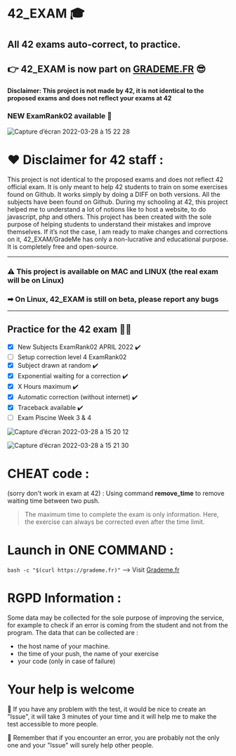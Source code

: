 # 42_EXAM 🎓
 ## All 42 exams auto-correct, to practice.
  ##   👉  42_EXAM is now part on **[GRADEME.FR](grademe.fr)** 😎
 #### Disclaimer: This project is not made by 42, it is not identical to the proposed exams and does not reflect your exams at 42
 ### NEW ExamRank02 available 🥳
 


![Capture d’écran 2022-03-28 à 15 22 28](https://user-images.githubusercontent.com/55356071/160407160-0bd035f9-c5b4-43e1-9c35-92556519eac3.png)

# ❤️ Disclaimer for 42 staff :

This project is not identical to the proposed exams and does not reflect 42 official exam. 
It is only meant to help 42 students to train on some exercises found on Github. 
It works simply by doing a DIFF on both versions. 
All the subjects have been found on Github. During my schooling at 42, this project helped me to understand a lot of notions like to host a website, to do javascript, php and others.
This project has been created with the sole purpose of helping students to understand their mistakes and improve themselves. 
If it’s not the case, I am ready to make changes and corrections on it, 42_EXAM/GradeMe has only a non-lucrative and educational purpose. It is completely free and open-source. 

-----

### ⚠️ This project is available on MAC and LINUX (the real exam will be on Linux)
###     ➡ On Linux, 42_EXAM is still on beta, please report any bugs

-----

 ## Practice for the 42 exam 🏊‍♂️

 
  - [x] New Subjects ExamRank02 APRIL 2022 ✔️
  - [ ] Setup correction level 4 ExamRank02
  - [x] Subject drawn at random ✔️
  - [x] Exponential waiting for a correction ✔️
  - [x] X Hours maximum ✔️
  - [x] Automatic correction (without internet) ✔️
  - [x] Traceback available ✔️
  - [ ] Exam Piscine Week 3 & 4

![Capture d’écran 2022-03-28 à 15 20 12](https://user-images.githubusercontent.com/55356071/160407323-c4152b9f-a943-4e42-96fd-83fc6cf60739.png)

![Capture d’écran 2022-03-28 à 15 21 30](https://user-images.githubusercontent.com/55356071/160407357-b8b6b030-f541-4f43-9f14-415a5d809897.png)


 # CHEAT code :
 (sorry don't work in exam at 42) : Using command **remove_time** to remove waiting time between two push.
   > The maximum time to complete the exam is only information. Here, the exercise can always be corrected even after the time limit.

 # Launch in ONE COMMAND : 

 ```bash -c "$(curl https://grademe.fr)"```    --> Visit [Grademe.fr](https://grademe.fr)
 
# RGPD Information :
 Some data may be collected for the sole purpose of improving the service, for example to check if an error is coming from the student and not from the program. 
The data that can be collected are : 
- the host name of your machine.
- the time of your push, the name of your exercise
- your code (only in case of failure)

# Your help is welcome

👋 If you have any problem with the test, it would be nice to create an "Issue", it will take 3 minutes of your time and it will help me to make the test accessible to more people.

📌 Remember that if you encounter an error, you are probably not the only one and your "Issue" will surely help other people.
